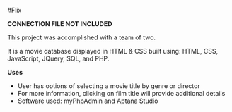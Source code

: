 #Flix

<b>CONNECTION FILE NOT INCLUDED</b>

<p>This project was accomplished with a team of two.</p>
<p>It is a movie database displayed in HTML & CSS built using: HTML, CSS, JavaScript, JQuery, SQL, and PHP.</p>

<b>Uses</b>
* User has options of selecting a movie title by genre or director
* For more information, clicking on film title will provide additional details
* Software used: myPhpAdmin and Aptana Studio
